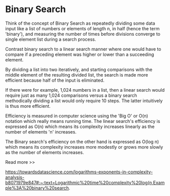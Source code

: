 # Binary Search 

Think of the concept of Binary Search as repeatedly dividing some data input like a list of numbers or elements of length n, in half (hence the term 'binary'), and measuring the number of times before divisions converge to single element list during a search process.

Contrast binary search to a linear search manner where one would have to compare if a preceding element was higher or lower than a succeeding element.

By dividing a list into two iteratively, and starting comparisons with the middle element of the resulting divided list, the search is made more efficient because half of the input is eliminated.

If there were for example, 1,024 numbers in a list, then a linear search would require just as many 1,024 comparisons versus a binary search methodically dividing a list would only require 10 steps.  The latter intuitively is thus more efficient.

Efficiency is measured in computer science using the 'Big O' or O(n) notation which really means running time.  The linear search's efficiency is expressed as O(n) which means its complexity increases linearly as the number of elements 'n' increases.

The Binary search's efficiency on the other hand is expressed as O(log n) which means its complexity increases more modestly or grows more slowly as the number of elements increases.

Read more >>

https://towardsdatascience.com/logarithms-exponents-in-complexity-analysis-b8071979e847#:~:text=Logarithmic%20time%20complexity%20log(n,Example%3A%20binary%20search.


